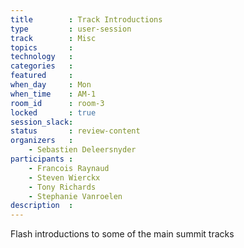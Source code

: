 ```yaml
---
title        : Track Introductions
type         : user-session
track        : Misc
topics       :
technology   :
categories   :
featured     :
when_day     : Mon
when_time    : AM-1
room_id      : room-3
locked       : true
session_slack:
status       : review-content
organizers   :
    - Sebastien Deleersnyder
participants :
    - Francois Raynaud
    - Steven Wierckx
    - Tony Richards
    - Stephanie Vanroelen
description  :
---
```


Flash introductions to some of the main summit tracks
